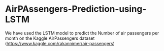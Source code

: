 # AirPAssengers-Prediction-using-LSTM </b>
We have used the LSTM model to predict the Number of air passengers per month on the Kaggle AirPassengers dataset (https://www.kaggle.com/rakannimer/air-passengers)
